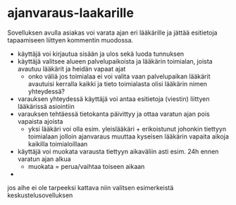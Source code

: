 # ajanvaraus-laakarille

Sovelluksen avulla asiakas voi varata ajan eri lääkärille ja jättää esitietoja tapaamiseen liittyen kommentin muodossa. 

- käyttäjä voi kirjautua sisään ja ulos sekä luoda tunnuksen
- käyttäjä valitsee alueen palvelupaikoista ja lääkärin toimialan, joista avautuu lääkärit ja heidän vapaat ajat
    - onko väliä jos toimialaa ei voi valita vaan palvelupaikan lääkärit avautuisi kerralla kaikki ja tieto toimialasta olisi lääkärin nimen yhteydessä?
- varauksen yhteydessä käyttäjä voi antaa esitietoja (viestin) liittyen lääkärissä asiointiin
- varauksen tehtäessä tietokanta päivittyy ja ottaa varatun ajan pois vapaista ajoista
    - yksi lääkäri voi olla esim. yleislääkäri + erikoistunut johonkin tiettyyn toimialaan jolloin ajanvaraus muuttaa kyseisen lääkärin vapaita aikoja kaikilla toimialoillaan
- käyttäjä voi muokata varausta tiettyyn aikaväliin asti esim. 24h ennen varatun ajan alkua
    - muokata = perua/vaihtaa toiseen aikaan
- 

jos aihe ei ole tarpeeksi kattava niin valitsen esimerkeistä keskustelusovelluksen
